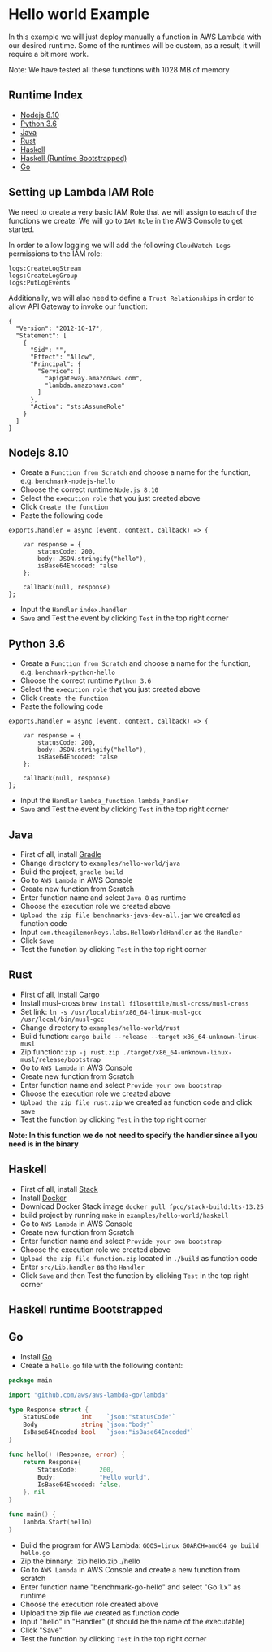 # Hello world Example
In this example we will just deploy manually a function in AWS Lambda with our desired runtime. Some of the runtimes will be custom, as a result, it will require a bit more work.

Note: We have tested all these functions with 1028 MB of memory

## Runtime Index
- [Nodejs 8.10](#nodejs-810)
- [Python 3.6](#python-36)
- [Java](#java)
- [Rust](#rust)
- [Haskell](#Haskell)
- [Haskell (Runtime Bootstrapped)](#Haskell-runtime-Bootstrapped)
- [Go](#go)

## Setting up Lambda IAM Role

We need to create a very basic IAM Role that we will assign to each of the functions we create. We will go to `IAM Role` in the AWS Console to get started.

In order to allow logging we will add the following `CloudWatch Logs` permissions to the IAM role:
```
logs:CreateLogStream
logs:CreateLogGroup
logs:PutLogEvents
```

Additionally, we will also need to define a `Trust Relationships` in order to allow API Gateway to invoke our function:
```
{
  "Version": "2012-10-17",
  "Statement": [
    {
      "Sid": "",
      "Effect": "Allow",
      "Principal": {
        "Service": [
          "apigateway.amazonaws.com",
          "lambda.amazonaws.com"
        ]
      },
      "Action": "sts:AssumeRole"
    }
  ]
}
```

## Nodejs 8.10
- Create a `Function from Scratch` and choose a name for the function, e.g. `benchmark-nodejs-hello`
- Choose the correct runtime `Node.js 8.10`
- Select the `execution role` that you just created above
- Click `Create the function`
- Paste the following code
```
exports.handler = async (event, context, callback) => {

    var response = {
        statusCode: 200,
        body: JSON.stringify("hello"),
        isBase64Encoded: false
    };
    
    callback(null, response)
};

```
- Input the `Handler`
`index.handler`
- `Save` and Test the event by clicking `Test` in the top right corner

## Python 3.6
- Create a `Function from Scratch` and choose a name for the function, e.g. `benchmark-python-hello`
- Choose the correct runtime `Python 3.6`
- Select the `execution role` that you just created above
- Click `Create the function`
- Paste the following code

```
exports.handler = async (event, context, callback) => {

    var response = {
        statusCode: 200,
        body: JSON.stringify("hello"),
        isBase64Encoded: false
    };
    
    callback(null, response)
};
```

- Input the `Handler`
`lambda_function.lambda_handler`
- `Save` and Test the event by clicking `Test` in the top right corner

## Java
- First of all, install [Gradle](https://gradle.org/install/)
- Change directory to `examples/hello-world/java`
- Build the project, `gradle build`
- Go to `AWS Lambda` in AWS Console
- Create new function from Scratch
- Enter function name and select `Java 8` as runtime
- Choose the execution role we created above
- `Upload the zip file benchmarks-java-dev-all.jar` we created as function code
- Input `com.theagilemonkeys.labs.HelloWorldHandler` as the `Handler`
- Click `Save`
- Test the function by clicking `Test` in the top right corner

## Rust
- First of all, install [Cargo](https://doc.rust-lang.org/cargo/getting-started/installation.html)
- Install musl-cross `brew install filosottile/musl-cross/musl-cross`
- Set link: `ln -s /usr/local/bin/x86_64-linux-musl-gcc /usr/local/bin/musl-gcc`
- Change directory to `examples/hello-world/rust`
- Build function: `cargo build --release --target x86_64-unknown-linux-musl`
- Zip function: `zip -j rust.zip ./target/x86_64-unknown-linux-musl/release/bootstrap`
- Go to `AWS Lambda` in AWS Console
- Create new function from Scratch
- Enter function name and select `Provide your own bootstrap`
- Choose the execution role we created above
- `Upload the zip file rust.zip` we created as function code and click `save`
- Test the function by clicking `Test` in the top right corner

**Note: In this function we do not need to specify the handler since all you need is in the binary**

## Haskell
- First of all, install [Stack](https://docs.haskellstack.org/en/stable/README/)
- Install [Docker](https://docs.docker.com/docker-for-mac/install/)
- Download Docker Stack image `docker pull fpco/stack-build:lts-13.25`
- build project by running `make` in `examples/hello-world/haskell`
- Go to `AWS Lambda` in AWS Console
- Create new function from Scratch
- Enter function name and select `Provide your own bootstrap`
- Choose the execution role we created above
- `Upload the zip file function.zip` located in `./build` as function code
- Enter `src/Lib.handler` as the `Handler`
- Click `Save` and then Test the function by clicking `Test` in the top right corner

## Haskell runtime Bootstrapped

## Go
- Install [Go](https://golang.org/dl/)
- Create a `hello.go` file with the following content:
```go
package main

import "github.com/aws/aws-lambda-go/lambda"

type Response struct {
	StatusCode      int    `json:"statusCode"`
	Body            string `json:"body"`
	IsBase64Encoded bool   `json:"isBase64Encoded"`
}

func hello() (Response, error) {
	return Response{
		StatusCode:      200,
		Body:            "Hello world",
		IsBase64Encoded: false,
	}, nil
}

func main() {
	lambda.Start(hello)
}
```
- Build the program for AWS Lambda: `GOOS=linux GOARCH=amd64 go build hello.go`
- Zip the binnary: `zip hello.zip ./hello
- Go to `AWS Lambda` in AWS Console and create a new function from scratch
- Enter function name "benchmark-go-hello" and select "Go 1.x" as runtime
- Choose the execution role created above
- Upload the zip file we created as function code
- Input "hello" in "Handler" (it should be the name of the executable)
- Click "Save"
- Test the function by clicking `Test` in the top right corner
